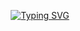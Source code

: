 <p align="center">
<a href="https://github.com/drkostas">
    <img src="https://readme-typing-svg.demolab.com?font=Georgia&size=18&duration=2000&pause=100&multiline=true&width=500&height=80&lines=Ankush+K.+Gupta;-->Lead+Data+Scientist+%7C+ML+Engineer+%7C+Researcher;AI+%7C+Computer+Vision+%7C+Neuromorphic+Computing+%7C+Quantum+Computing" alt="Typing SVG" />
</a>
<br/>
